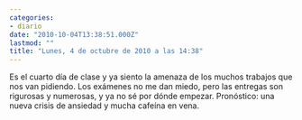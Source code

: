 ```yaml
---
categories:
- diario
date: "2010-10-04T13:38:51.000Z"
lastmod: ""
title: "Lunes, 4 de octubre de 2010 a las 14:38"
---
```


Es el cuarto dí­a de clase y ya siento la amenaza de los muchos trabajos que nos van pidiendo. Los exámenes no me dan miedo, pero las entregas son rigurosas y numerosas, y ya no sé por dónde empezar. Pronóstico: una nueva crisis de ansiedad y mucha cafeí­na en vena.